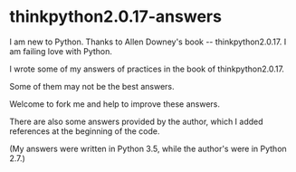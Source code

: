 # thinkpython2.0.17-answers
I am new to Python. Thanks to Allen Downey's book -- thinkpython2.0.17. I am failing love with Python.

I wrote some of my answers of practices in the book of thinkpython2.0.17.

Some of them may not be the best answers.

Welcome to fork me and help to improve these answers.

There are also some answers provided by the author, which I added references at the beginning of the code.

(My answers were written in Python 3.5, while the author's were in Python 2.7.)
